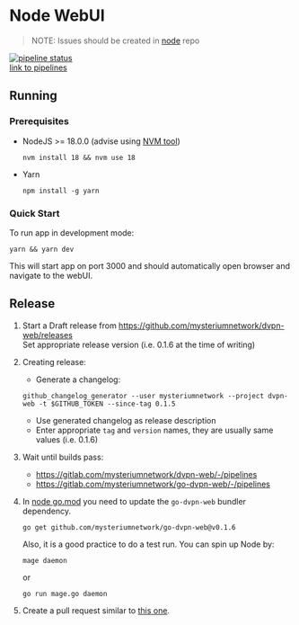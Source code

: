 # Node WebUI

> NOTE: Issues should be created in [node](https://github.com/mysteriumnetwork/node/issues) repo  
> 
[![pipeline status](https://gitlab.com/mysteriumnetwork/dvpn-web/badges/master/pipeline.svg)](https://gitlab.com/mysteriumneam/dvpn-web/-/commits/master)  
[link to pipelines](https://gitlab.com/mysteriumnetwork/dvpn-web/-/pipelines)

## Running

### Prerequisites
  - NodeJS >= 18.0.0 (advise using [NVM tool](https://github.com/nvm-sh/nvm))
    ```shell
    nvm install 18 && nvm use 18
    ```
  - Yarn 
    ```shell 
    npm install -g yarn
    ```

### Quick Start
To run app in development mode:
```shell
yarn && yarn dev
```
This will start app on port 3000 and should automatically open browser and navigate to the webUI.

## Release

1. Start a Draft release from https://github.com/mysteriumnetwork/dvpn-web/releases  
Set appropriate release version (i.e. 0.1.6 at the time of writing)

2. Creating release:
    * Generate a changelog: 
   ```shell
   github_changelog_generator --user mysteriumnetwork --project dvpn-web -t $GITHUB_TOKEN --since-tag 0.1.5
   ```
    * Use generated changelog as release description
    * Enter appropriate `tag` and `version` names, they are usually same values (i.e. 0.1.6) 
  
3. Wait until builds pass:  
    - https://gitlab.com/mysteriumnetwork/dvpn-web/-/pipelines
    - https://gitlab.com/mysteriumnetwork/go-dvpn-web/-/pipelines

4. In [node go.mod](https://github.com/mysteriumnetwork/node/blob/master/go.mod) you need to update the `go-dvpn-web` bundler dependency. 
    ```shell
    go get github.com/mysteriumnetwork/go-dvpn-web@v0.1.6
    ```
    
    Also, it is a good practice to do a test run. You can spin up Node by:  
    ```shell
    mage daemon
    ```
    
    or 
    
    ```shell
    go run mage.go daemon
    ```

5. Create a pull request similar to [this one](https://github.com/mysteriumnetwork/node/pull/2720). 

